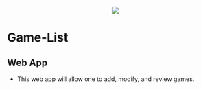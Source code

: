 <p align="center"><tb><img  src="https://visitor-badge.glitch.me/badge?page_id=shoel-uddin.Game-List"/></tb></p>

# Game-List
## Web App
- This web app will allow one to add, modify, and review games.
